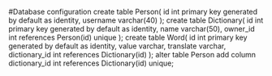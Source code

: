 #Database configuration
create table Person(
    id int primary key generated by default as identity,
    username varchar(40)
);
create table Dictionary(
       id int primary key generated by default as identity,
       name varchar(50),
       owner_id int references Person(id) unique
);
create table Word(
    id int primary key generated by default as identity,
    value varchar,
    translate varchar,
    dictionary_id int references Dictionary(id)
);
alter table Person add column dictionary_id int references Dictionary(id) unique;
